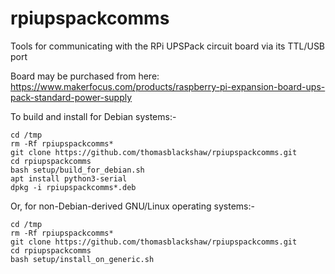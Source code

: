 # rpiupspackcomms
Tools for communicating with the RPi UPSPack circuit board via its TTL/USB port

Board may be purchased from here: https://www.makerfocus.com/products/raspberry-pi-expansion-board-ups-pack-standard-power-supply

To build and install for Debian systems:-

```
cd /tmp
rm -Rf rpiupspackcomms*
git clone https://github.com/thomasblackshaw/rpiupspackcomms.git
cd rpiupspackcomms
bash setup/build_for_debian.sh
apt install python3-serial
dpkg -i rpiupspackcomms*.deb
```

Or, for non-Debian-derived GNU/Linux operating systems:-

```
cd /tmp
rm -Rf rpiupspackcomms*
git clone https://github.com/thomasblackshaw/rpiupspackcomms.git
cd rpiupspackcomms
bash setup/install_on_generic.sh
```


